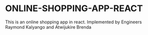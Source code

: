 # ONLINE-SHOPPING-APP-REACT
This is an online shopping app in react.
Implemented by Engineers Raymond Kalyango and Atwijukire Brenda
